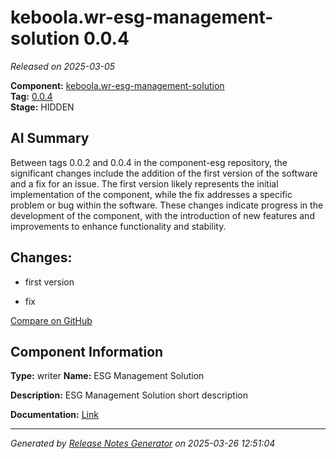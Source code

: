 #  keboola.wr-esg-management-solution 0.0.4

_Released on 2025-03-05_

**Component:** [keboola.wr-esg-management-solution](https://github.com/keboola/component-esg)  
**Tag:** [0.0.4](https://github.com/keboola/component-esg/releases/tag/0.0.4)  
**Stage:** HIDDEN


## AI Summary
Between tags 0.0.2 and 0.0.4 in the component-esg repository, the significant changes include the addition of the first version of the software and a fix for an issue. The first version likely represents the initial implementation of the component, while the fix addresses a specific problem or bug within the software. These changes indicate progress in the development of the component, with the introduction of new features and improvements to enhance functionality and stability.



## Changes:



- first version 




- fix 



[Compare on GitHub](https://github.com/keboola/component-esg/compare/0.0.2...0.0.4)



## Component Information
**Type:** writer
**Name:** ESG Management Solution

**Description:** ESG Management Solution short description


**Documentation:** [Link](https://github.com/keboola/component-esg/blob/master/README.md)



---
_Generated by [Release Notes Generator](https://github.com/keboola/release-notes-generator)
on 2025-03-26 12:51:04_